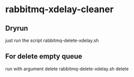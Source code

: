 # rabbitmq-xdelay-cleaner
## Dryrun
just run the script rabbitmq-delete-xdelay.sh

## For delete empty queue
run with argument delete
rabbitmq-delete-xdelay.sh delete
